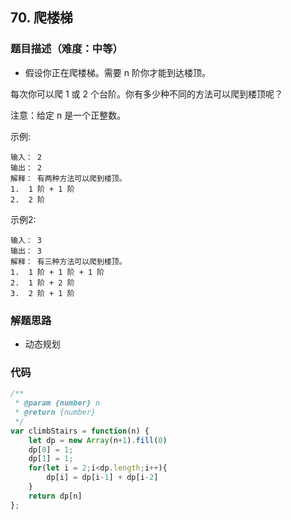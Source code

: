 <!--
 * @Author: your name
 * @Date: 2020-03-12 23:20:54
 * @LastEditTime: 2020-08-02 10:36:22
 * @LastEditors: Please set LastEditors
 * @Description: In User Settings Edit
 * @FilePath: /leetcode_fe/51-100/53_最大子序和.md
 -->
## 70. 爬楼梯

### 题目描述（难度：中等）
+ 假设你正在爬楼梯。需要 n 阶你才能到达楼顶。

每次你可以爬 1 或 2 个台阶。你有多少种不同的方法可以爬到楼顶呢？

注意：给定 n 是一个正整数。

示例:
```
输入： 2
输出： 2
解释： 有两种方法可以爬到楼顶。
1.  1 阶 + 1 阶
2.  2 阶
```

示例2:
```
输入： 3
输出： 3
解释： 有三种方法可以爬到楼顶。
1.  1 阶 + 1 阶 + 1 阶
2.  1 阶 + 2 阶
3.  2 阶 + 1 阶
```


### 解题思路
+ 动态规划

### 代码

```javascript
/**
 * @param {number} n
 * @return {number}
 */
var climbStairs = function(n) {
    let dp = new Array(n+1).fill(0)
    dp[0] = 1;
    dp[1] = 1;
    for(let i = 2;i<dp.length;i++){
        dp[i] = dp[i-1] + dp[i-2]
    }
    return dp[n]
};
```


